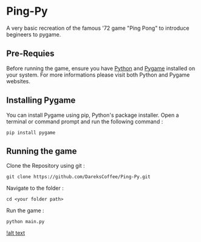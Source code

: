 # Ping-Py
A very basic recreation of the famous '72 game "Ping Pong" to introduce begineers to pygame.

## Pre-Requies
Before running the game, ensure you have [Python](https://www.python.org/) and [Pygame](https://www.pygame.org/) installed on your system.
For more informations please visit both Python and Pygame websites.

## Installing Pygame
You can install Pygame using pip, Python's package installer. Open a terminal or command prompt and run the following command :

```
pip install pygame
```

## Running the game 
Clone the Repository using git :
```
git clone https://github.com/DareksCoffee/Ping-Py.git
```
Navigate to the folder :
```
cd <your folder path>
```
Run the game :
```
python main.py
```
[!alt text](https://i.imgur.com/MPvbtCr.png)

